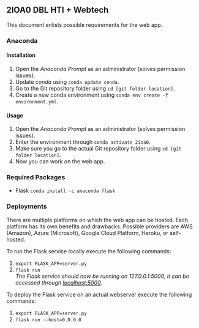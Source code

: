 ## 2IOA0 DBL HTI + Webtech
This document enlists possible requirements for the web app.

### Anaconda
#### Installation
1. Open the _Anaconda Prompt_ as an administrator (solves permission issues).
2. Update _conda_ using ```conda update conda```.
3. Go to the Git repository folder using ```cd [git folder location]```.
4. Create a new conda environment using ```conda env create -f environment.yml```.

#### Usage
1. Open the _Anaconda Prompt_ as an administrator (solves permission issues).
2. Enter the environment through ```conda activate 2ioa0```.
3. Make sure you go to the actual Git repository folder using ```cd [git folder location]```.
4. Now you can work on the web app.

### Required Packages
- Flask ```conda install -c anaconda flask```

### Deployments
There are multiple platforms on which the web app can be hosted. Each platform has its own benefits and drawbacks. Possible providers are AWS (Amazon), Azure (Microsoft), Google Cloud Platform, Heroku, or self-hosted.

To run the Flask service locally execute the following commands: 
1. ```export FLASK_APP=server.py```
2. ```flask run```  
_The Flask service should now be running on 127.0.0.1:5000, it can be accessed through [localhost:5000](localhost:5000)._

To deploy the Flask service on an actual webserver execute the following commands:
1. ```export FLASK_APP=server.py```
2. ```flask run --host=0.0.0.0```
